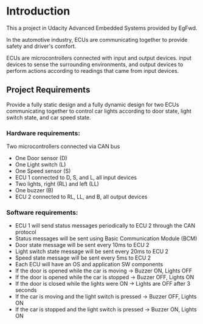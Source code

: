 # Introduction
This a project in Udacity Advanced Embedded Systems provided by EgFwd.

In the automotive industry, ECUs are communicating together to provide safety and driver's comfort.

ECUs are microcontrollers connected with input and output devices. input devices to sense the surrounding environments, and output devices to perform actions according to readings that came from input devices.

## Project Requirements

Provide a fully static design and a fully dynamic design for two ECUs communicating together to control car lights according to door state, light switch state, and car speed state.

### Hardware requirements:

Two microcontrollers connected via CAN bus
- One Door sensor (D)
- One Light switch (L)
- One Speed sensor (S)
- ECU 1 connected to D, S, and L, all input devices
- Two lights, right (RL) and left (LL)
- One buzzer (B)
- ECU 2 connected to RL, LL, and B, all output devices
### Software requirements:

- ECU 1 will send status messages periodically to ECU 2 through the CAN protocol
- Status messages will be sent using Basic Communication Module (BCM)
- Door state message will be sent every 10ms to ECU 2
- Light switch state message will be sent every 20ms to ECU 2
- Speed state message will be sent every 5ms to ECU 2
- Each ECU will have an OS and application SW components
- If the door is opened while the car is moving → Buzzer ON, Lights OFF
- If the door is opened while the car is stopped → Buzzer OFF, Lights ON
- If the door is closed while the lights were ON → Lights are OFF after 3 seconds
- If the car is moving and the light switch is pressed → Buzzer OFF, Lights ON
- If the car is stopped and the light switch is pressed → Buzzer ON, Lights ON

